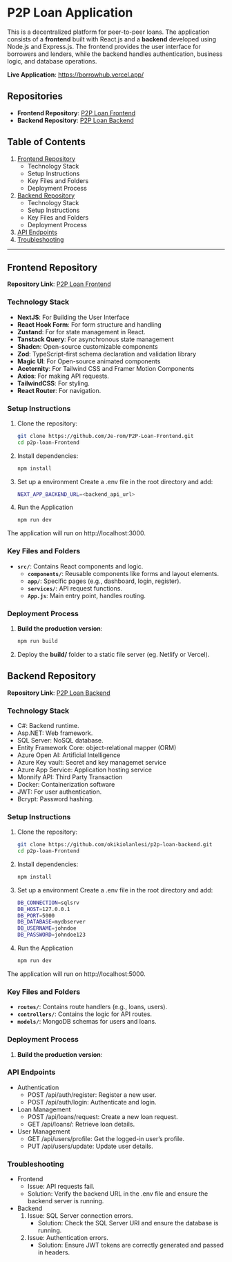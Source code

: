 # P2P Loan Application

This is a decentralized platform for peer-to-peer loans. The application consists of a **frontend** built with React.js and a **backend** developed using Node.js and Express.js. The frontend provides the user interface for borrowers and lenders, while the backend handles authentication, business logic, and database operations.

**Live Application**: https://borrowhub.vercel.app/

## Repositories

- **Frontend Repository**: [P2P Loan Frontend](https://github.com/Je-rom/P2P-Loan-Frontend)
- **Backend Repository**: [P2P Loan Backend](https://github.com/okikiolanlesi/p2p-loan-backend)

## Table of Contents

1. [Frontend Repository](#frontend-repository)
    - Technology Stack
    - Setup Instructions
    - Key Files and Folders
    - Deployment Process
2. [Backend Repository](#backend-repository)
    - Technology Stack
    - Setup Instructions
    - Key Files and Folders
    - Deployment Process
3. [API Endpoints](#api-endpoints)
4. [Troubleshooting](#troubleshooting)

---

## Frontend Repository

**Repository Link**: [P2P Loan Frontend](https://github.com/Je-rom/P2P-Loan-Frontend)

### Technology Stack
- **NextJS**: For Building the User Interface
- **React Hook Form**: For form structure and handling
- **Zustand**: For for state management in React.
- **Tanstack Query**: For asynchronous state management
- **Shadcn**: Open-source customizable components
- **Zod**: TypeScript-first schema declaration and validation library
- **Magic UI**: For Open-source animated components
- **Aceternity**: For Tailwind CSS and Framer Motion Components
- **Axios**: For making API requests.
- **TailwindCSS**: For styling.
- **React Router**: For navigation.

### Setup Instructions
1. Clone the repository:
   ```bash
   git clone https://github.com/Je-rom/P2P-Loan-Frontend.git
   cd p2p-loan-Frontend
2. Install dependencies:
    ```bash
    npm install
3. Set up a environment
    Create a .env file in the root directory and add:
    ```bash
    NEXT_APP_BACKEND_URL=<backend_api_url>
4. Run the Application
    ```bash
    npm run dev

The application will run on http://localhost:3000.

### Key Files and Folders

- **`src/`**: Contains React components and logic.
  - **`components/`**: Reusable components like forms and layout elements.
  - **`app/`**: Specific pages (e.g., dashboard, login, register).
  - **`services/`**: API request functions.
  - **`App.js`**: Main entry point, handles routing.

### Deployment Process

1. **Build the production version**:
   ```bash
   npm run build
2. Deploy the **build/** folder to a static file server (eg.  Netlify or Vercel).


## Backend Repository
**Repository Link**: [P2P Loan Backend](https://github.com/okikiolanlesi/p2p-loan-backend)

### Technology Stack
- C#: Backend runtime.
- Asp.NET: Web framework.
- SQL Server: NoSQL database.
- Entity Framework Core: object-relational mapper (ORM)
- Azure Open AI: Artificial Intelligence 
- Azure Key vault: Secret and key managemet service
- Azure App Service: Application hosting service
- Monnify API: Third Party Transaction
- Docker: Containerization software
- JWT: For user authentication.
- Bcrypt: Password hashing.

### Setup Instructions
1. Clone the repository:
   ```bash
   git clone https://github.com/okikiolanlesi/p2p-loan-backend.git
   cd p2p-loan-Frontend
2. Install dependencies:
    ```bash
    npm install
3. Set up a environment
    Create a .env file in the root directory and add:
    ```bash
    DB_CONNECTION=sqlsrv
    DB_HOST=127.0.0.1
    DB_PORT=5000
    DB_DATABASE=mydbserver
    DB_USERNAME=johndoe
    DB_PASSWORD=johndoe123

4. Run the Application
    ```bash
    npm run dev

The application will run on http://localhost:5000.

### Key Files and Folders

- **`routes/`**: Contains route handlers (e.g., loans, users).
- **`controllers/`**: Contains the logic for API routes.
- **`models/`**: MongoDB schemas for users and loans.

### Deployment Process

1. **Build the production version**:

### API Endpoints
- Authentication
    - POST /api/auth/register: Register a new user.
    - POST /api/auth/login: Authenticate and login.
- Loan Management
    - POST /api/loans/request: Create a new loan request.
    - GET /api/loans/: Retrieve loan details.
- User Management
    - GET /api/users/profile: Get the logged-in user’s profile.
    - PUT /api/users/update: Update user details.

### Troubleshooting
- Frontend
    - Issue: API requests fail.
    - Solution: Verify the backend URL in the .env file and ensure the backend server is running.
- Backend
    1. Issue: SQL Server connection errors.
        - Solution: Check the SQL Server URI and ensure the database is running.
    2. Issue: Authentication errors.
        - Solution: Ensure JWT tokens are correctly generated and passed in headers.